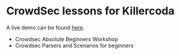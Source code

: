 # CrowdSec lessons for Killercoda

A live demo can be found [here](https://killercoda.com/iiamloz).

- Crowdsec Absolute Beginners Workshop
- Crowdsec Parsers and Scenarios for beginners
